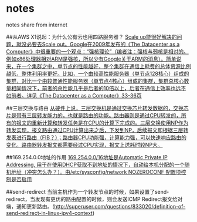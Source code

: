 # notes
notes share from internet


##从AWS X1说起：为什么公有云也用四路服务器？
[Scale up能很好解决的问题，就没必要去Scale out。Google在2009年发布的《The Datacenter as a Computer》中很重要的一个观点：“强核理论”（编者注：强核与弱核是相对的。例如x86处理器相对ARM是强核，所以少有Google关于ARM的消息）。简单说来，在一个集群之中，单节点的性能越好，整个集群在通信上耗费的总体资源比例越低，整体利用率更好。比如，一个由较高性能服务器（单节点128核心）组成的集群，对比一个由较普通性能服务器（单节点4核心）组成的集群，集群总核心数量相同情况下，前者的总性能几乎是后者的10倍以上，后者在通信上效率也远不如前者。详见《The Datacenter as a Computer》33-36页](https://mp.weixin.qq.com/s?__biz=MzA3NTM0OTcyOA==&mid=2651310376&idx=1&sn=a5aa1e076155fb3907c39ce59f5a7729&scene=0&pass_ticket=6UJWfSVBUL98jDAy3ra%2BP5YUFnkwfpQMfQhWovUE3ps%3D#rd)

##三层交换与路由
[从硬件上说，三层交换机是通过交换芯片转发数据的，交换芯片是带有三层转发能力的，也就是路由的功能。路由器则是通过CPU转发的，所有的报文的重新计算和转发任务是在CPU的计算下完成的。三层交换使用NP作为转发实现，报文路由通过CPU计算出来之后，下发到NP，后续报文即根据三层转发表进行路由（FIB？）；路由器CPU功能强，计算能力强，可以快速响应路由的变化。路由器转发报文都需要经过CPU实现，报文上送耗时较NP大。](https://www.zhihu.com/question/20843778)

##169.254.0.0地址的作用
[169.254.0.0/16地址是Automatic Private IP Addressing, 用于在使用DHCP获取不到地址的情况下，自动给本机分配的一个随机地址（冲突怎么办？）。由/etc/sysconfig/network NOZEROCONF 配置项控制是否启用](http://serverfault.com/questions/132657/where-route-to-169-254-0-0-comes-from)

##send-redirect
当前主机作为一个转发节点的时候，如果设置了send-redirect，当发现有更优的路由配置的时候，则会发送ICMP Redirect报文给对端，通知更新路由。(http://superuser.com/questions/833020/definition-of-send-redirect-in-linux-ipv4-context)
